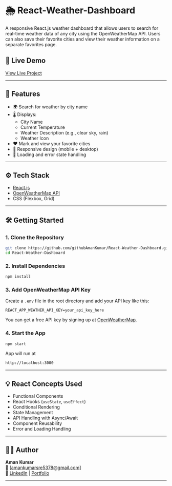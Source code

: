 # 🌦️ React-Weather-Dashboard

A responsive React.js weather dashboard that allows users to search for real-time weather data of any city using the OpenWeatherMap API. Users can also save their favorite cities and view their weather information on a separate favorites page.

## 🚀 Live Demo

[View Live Project](https://githubamankumar.github.io/React-Weather-Dashboard/)

---

## 🧠 Features

- 🌍 Search for weather by city name  
- 🌡️ Displays:
  - City Name  
  - Current Temperature  
  - Weather Description (e.g., clear sky, rain)  
  - Weather Icon  
- ❤️ Mark and view your favorite cities  
- 📱 Responsive design (mobile + desktop)  
- 🔁 Loading and error state handling  

---

## ⚙️ Tech Stack

- [React.js](https://reactjs.org/)
- [OpenWeatherMap API](https://openweathermap.org/)
- CSS (Flexbox, Grid)

---

## 🛠️ Getting Started

### 1. Clone the Repository

```bash
git clone https://github.com/githubAmanKumar/React-Weather-Dashboard.git
cd React-Weather-Dashboard
```

### 2. Install Dependencies

```bash
npm install
```

### 3. Add OpenWeatherMap API Key

Create a `.env` file in the root directory and add your API key like this:

```env
REACT_APP_WEATHER_API_KEY=your_api_key_here
```

You can get a free API key by signing up at [OpenWeatherMap](https://openweathermap.org/api).

### 4. Start the App

```bash
npm start
```

App will run at 
```bash
http://localhost:3000
```

---

## 💡 React Concepts Used

- Functional Components  
- React Hooks (`useState`, `useEffect`)  
- Conditional Rendering  
- State Management  
- API Handling with Async/Await  
- Component Reusability  
- Error and Loading Handling  

---

## 🧑‍💻 Author

**Aman Kumar**  
📧 [amankumarsre5378@gmail.com]  
🔗 [LinkedIn](https://www.linkedin.com/in/contact-aman-kumar) | [Portfolio](https://githubamankumar.github.io/simplePortfolio/)

---
